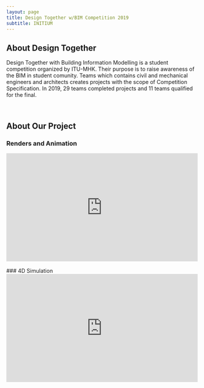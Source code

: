 ```yaml
---
layout: page
title: Design Together w/BIM Competition 2019
subtitle: INITIUM
---
```


## About Design Together

Design Together with Building Information Modelling is a student competition organized by ITU-MHK. Their purpose is to raise awareness of the BIM in student comunity. Teams which contains civil and mechanical engineers and architects creates projects with the scope of Competition Specification. In 2019, 29 teams completed projects and 11 teams qualified for the final.

<br>

## About Our Project



### Renders and Animation

<div class='modelo-wrapper'> 
  <div style="width: 100%; padding-bottom: 56.25%; position: relative"> <div style="position: absolute; top: 0; bottom: 0; left: 0; right: 0;"> 
    <iframe src="https://www.youtube.com/watch?v=GdxyjbsCKyU" style="width:100%;height:100%;" frameborder="0" allow="accelerometer; autoplay; encrypted-media; gyroscope; picture-in-picture" allowfullscreen ></iframe> 
    </div> 
  </div> 
</div>

<br>
### 4D Simulation 

<div class='modelo-wrapper'> 
  <div style="width: 100%; padding-bottom: 56.25%; position: relative"> <div style="position: absolute; top: 0; bottom: 0; left: 0; right: 0;"> 
    <iframe src="https://www.youtube.com/watch?v=NoMDwBsC7xY" style="width:100%;height:100%;" frameborder="0" allow="accelerometer; autoplay; encrypted-media; gyroscope; picture-in-picture" allowfullscreen ></iframe> 
    </div> 
  </div> 
</div>